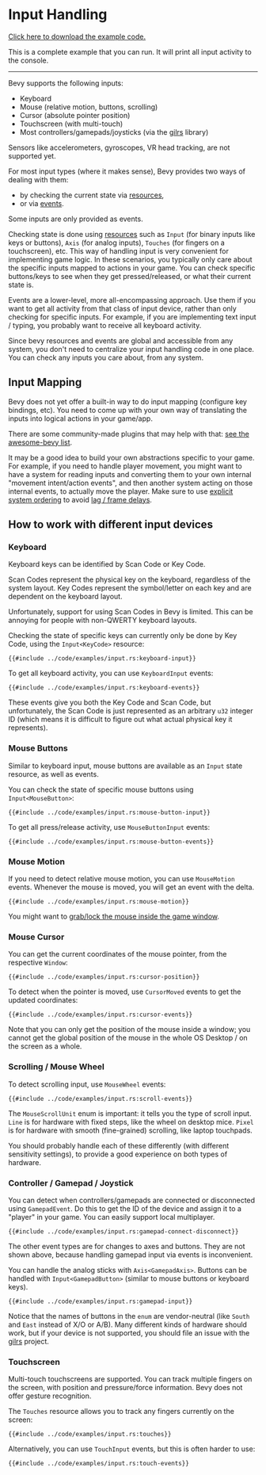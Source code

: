 # Input Handling

[Click here to download the example code.](../code/examples/input.rs)

This is a complete example that you can run. It will print all input activity
to the console.

---

Bevy supports the following inputs:
  - Keyboard
  - Mouse (relative motion, buttons, scrolling)
  - Cursor (absolute pointer position)
  - Touchscreen (with multi-touch)
  - Most controllers/gamepads/joysticks (via the [gilrs](https://gitlab.com/gilrs-project/gilrs) library)

Sensors like accelerometers, gyroscopes, VR head tracking, are not supported yet.

For most input types (where it makes sense), Bevy provides two ways of
dealing with them:
  - by checking the current state via [resources](../programming/res.md),
  - or via [events](../programming/events.md).

Some inputs are only provided as events.

Checking state is done using [resources](../programming/res.md) such as
`Input` (for binary inputs like keys or buttons), `Axis` (for analog inputs),
`Touches` (for fingers on a touchscreen), etc. This way of handling input is
very convenient for implementing game logic. In these scenarios, you typically
only care about the specific inputs mapped to actions in your game. You can
check specific buttons/keys to see when they get pressed/released, or what
their current state is.

Events are a lower-level, more all-encompassing approach. Use them if you
want to get all activity from that class of input device, rather than only
checking for specific inputs. For example, if you are implementing text
input / typing, you probably want to receive all keyboard activity.

Since bevy resources and events are global and accessible from any system,
you don't need to centralize your input handling code in one place. You can
check any inputs you care about, from any system.

## Input Mapping

Bevy does not yet offer a built-in way to do input mapping (configure key
bindings, etc). You need to come up with your own way of translating the
inputs into logical actions in your game/app.

There are some community-made plugins that may help with that: [see the
awesome-bevy list](https://github.com/bevyengine/awesome-bevy#input).

It may be a good idea to build your own abstractions specific to your
game. For example, if you need to handle player movement, you might want to
have a system for reading inputs and converting them to your own internal
"movement intent/action events", and then another system acting on those
internal events, to actually move the player. Make sure to use [explicit
system ordering](../programming/system-order.md) to avoid [lag / frame
delays](../pitfalls/frame-delay.md).

## How to work with different input devices

### Keyboard

Keyboard keys can be identified by Scan Code or Key Code.

Scan Codes represent the physical key on the keyboard, regardless of the
system layout. Key Codes represent the symbol/letter on each key and are
dependent on the keyboard layout.

Unfortunately, support for using Scan Codes in Bevy is limited. This can be
annoying for people with non-QWERTY keyboard layouts.

Checking the state of specific keys can currently only be done by Key Code,
using the `Input<KeyCode>` resource:

```rust,no_run,noplayground
{{#include ../code/examples/input.rs:keyboard-input}}
```

To get all keyboard activity, you can use `KeyboardInput` events:

```rust,no_run,noplayground
{{#include ../code/examples/input.rs:keyboard-events}}
```

These events give you both the Key Code and Scan Code, but unfortunately,
the Scan Code is just represented as an arbitrary `u32` integer ID (which
means it is difficult to figure out what actual physical key it represents).

### Mouse Buttons

Similar to keyboard input, mouse buttons are available as an `Input` state
resource, as well as events.

You can check the state of specific mouse buttons using `Input<MouseButton>`:

```rust,no_run,noplayground
{{#include ../code/examples/input.rs:mouse-button-input}}
```

To get all press/release activity, use `MouseButtonInput` events:

```rust,no_run,noplayground
{{#include ../code/examples/input.rs:mouse-button-events}}
```

### Mouse Motion

If you need to detect relative mouse motion, you can use `MouseMotion` events.
Whenever the mouse is moved, you will get an event with the delta.

```rust,no_run,noplayground
{{#include ../code/examples/input.rs:mouse-motion}}
```

You might want to [grab/lock the mouse inside the game
window](../cookbook/mouse-grab.md).

### Mouse Cursor

You can get the current coordinates of the mouse pointer, from the respective
`Window`:

```rust,no_run,noplayground
{{#include ../code/examples/input.rs:cursor-position}}
```

To detect when the pointer is moved, use `CursorMoved` events to get the
updated coordinates:

```rust,no_run,noplayground
{{#include ../code/examples/input.rs:cursor-events}}
```

Note that you can only get the position of the mouse inside a window;
you cannot get the global position of the mouse in the whole OS Desktop /
on the screen as a whole.

### Scrolling / Mouse Wheel

To detect scrolling input, use `MouseWheel` events:

```rust,no_run,noplayground
{{#include ../code/examples/input.rs:scroll-events}}
```

The `MouseScrollUnit` enum is important: it tells you the type of scroll
input.  `Line` is for hardware with fixed steps, like the wheel on desktop
mice. `Pixel` is for hardware with smooth (fine-grained) scrolling, like
laptop touchpads.

You should probably handle each of these differently (with different
sensitivity settings), to provide a good experience on both types of hardware.

### Controller / Gamepad / Joystick

You can detect when controllers/gamepads are connected or disconnected using
`GamepadEvent`. Do this to get the ID of the device and assign it to a
"player" in your game. You can easily support local multiplayer.

```rust,no_run,noplayground
{{#include ../code/examples/input.rs:gamepad-connect-disconnect}}
```

The other event types are for changes to axes and buttons. They are not
shown above, because handling gamepad input via events is inconvenient.

You can handle the analog sticks with `Axis<GamepadAxis>`. Buttons can be
handled with `Input<GamepadButton>` (similar to mouse buttons or keyboard
keys).

```rust,no_run,noplayground
{{#include ../code/examples/input.rs:gamepad-input}}
```

Notice that the names of buttons in the `enum` are vendor-neutral (like
`South` and `East` instead of X/O or A/B). Many different kinds of hardware
should work, but if your device is not supported, you should file an issue
with the [gilrs](https://gitlab.com/gilrs-project/gilrs) project.

### Touchscreen

Multi-touch touchscreens are supported. You can track multiple fingers on
the screen, with position and pressure/force information. Bevy does not
offer gesture recognition.

The `Touches` resource allows you to track any fingers currently on the screen:

```rust,no_run,noplayground
{{#include ../code/examples/input.rs:touches}}
```

Alternatively, you can use `TouchInput` events, but this is often harder
to use:

```rust,no_run,noplayground
{{#include ../code/examples/input.rs:touch-events}}
```

